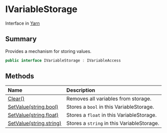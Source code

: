 # IVariableStorage

Interface in [Yarn](/docs/api/csharp/yarn.md)

## Summary

Provides a mechanism for storing values.

```csharp
public interface IVariableStorage : IVariableAccess
```

## Methods

|Name|Description|
|:---|:---|
|[Clear()](/docs/api/csharp/yarn.ivariablestorage.clear.md)|Removes all variables from storage.|
|[SetValue(string,bool)](/docs/api/csharp/yarn.ivariablestorage.setvalue-3.md)|Stores a  `bool`  in this VariableStorage.|
|[SetValue(string,float)](/docs/api/csharp/yarn.ivariablestorage.setvalue-2.md)|Stores a  `float`  in this VariableStorage.|
|[SetValue(string,string)](/docs/api/csharp/yarn.ivariablestorage.setvalue-1.md)|Stores a  `string`  in this VariableStorage.|

